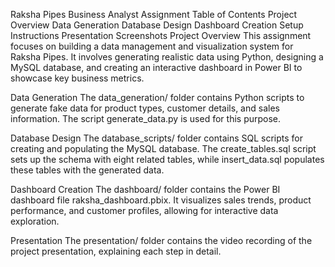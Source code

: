Raksha Pipes Business Analyst Assignment
Table of Contents
Project Overview
Data Generation
Database Design
Dashboard Creation
Setup Instructions
Presentation
Screenshots
Project Overview
This assignment focuses on building a data management and visualization system for Raksha Pipes. It involves generating realistic data using Python, designing a MySQL database, and creating an interactive dashboard in Power BI to showcase key business metrics.

Data Generation
The data_generation/ folder contains Python scripts to generate fake data for product types, customer details, and sales information. The script generate_data.py is used for this purpose.

Database Design
The database_scripts/ folder contains SQL scripts for creating and populating the MySQL database. The create_tables.sql script sets up the schema with eight related tables, while insert_data.sql populates these tables with the generated data.

Dashboard Creation
The dashboard/ folder contains the Power BI dashboard file raksha_dashboard.pbix. It visualizes sales trends, product performance, and customer profiles, allowing for interactive data exploration.

Presentation
The presentation/ folder contains the video recording of the project presentation, explaining each step in detail.
